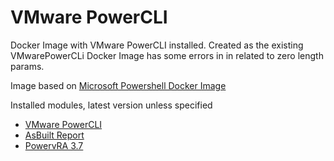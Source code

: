 # VMware PowerCLI 
Docker Image with VMware PowerCLI installed.
Created as the existing VMwarePowerCLi Docker Image has some errors in in related to zero length params.

Image based on [Microsoft Powershell Docker Image](https://hub.docker.com/_/microsoft-powershell)

Installed modules, latest version unless specified

- [VMware PowerCLI](https://www.powershellgallery.com/packages/VMware.PowerCLI)
- [AsBuilt Report](https://www.powershellgallery.com/packages/AsBuiltReport.VMware.vSphere)
- [PowervRA 3.7](https://www.powershellgallery.com/packages/PowervRA/3.7.0)